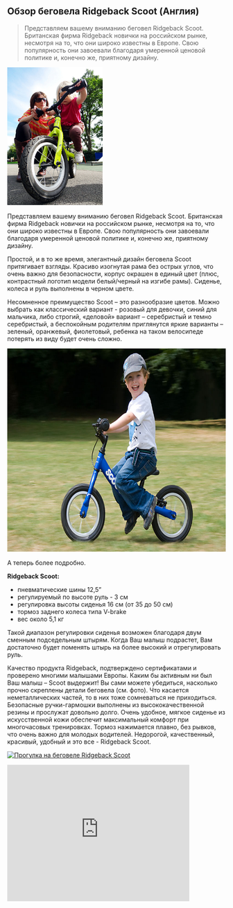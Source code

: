 ## Обзор беговела Ridgeback Scoot (Англия) ##


>Представляем вашему вниманию беговел Ridgeback Scoot. Британская фирма Ridgeback новички на российском рынке, несмотря на то, что они широко известны в Европе. Свою популярность они завоевали благодаря умеренной ценовой политике и, конечно же, приятному дизайну.

<img src="images/Scoot_green_01.jpg" alt="" width="220" height="318" />

Представляем вашему вниманию беговел Ridgeback Scoot. Британская фирма Ridgeback новички на российском рынке, несмотря на то, что они широко известны в Европе. Свою популярность они завоевали благодаря умеренной ценовой политике и, конечно же, приятному дизайну.

Простой, и в то же время, элегантный дизайн беговела Scoot притягивает взгляды. Красиво изогнутая рама без острых углов, что очень важно для безопасности, корпус окрашен в единый цвет (плюс, контрастный логотип модели белый/черный на изгибе рамы). Сиденье, колеса и руль выполнены в черном цвете.

Несомненное преимущество Scoot – это разнообразие цветов. Можно выбрать как классический вариант - розовый для девочки, синий для мальчика, либо строгий, «деловой» вариант – серебристый и темно серебристый, а беспокойным родителям приглянутся яркие варианты – зеленый, оранжевый, фиолетовый, ребенка на таком велосипеде потерять из виду будет очень сложно.

<img src="images/Scoot_blue_1.jpg" alt="" width="700" height="469" />

А теперь более подробно.

**Ridgeback Scoot:**

* пневматические шины 12,5”
* регулируемый по высоте руль - 3 см
* регулировка высоты сиденья 16 см (от 35 до 50 см)
* тормоз заднего колеса типа V-brake
* вес около 5,1 кг

Такой диапазон регулировки сиденья возможен благодаря двум сменным подседельным штырям. Когда Ваш малыш подрастет, Вам достаточно будет поменять штырь на более высокий и отрегулировать руль.

Качество продукта Ridgeback, подтверждено сертификатами и проверено многими малышами Европы. Каким бы активным ни был Ваш малыш – Scoot выдержит! Вы сами можете убедиться, насколько прочно скреплены детали беговела (см. фото). Что касается неметаллических частей, то в них тоже сомневаться не приходиться. Безопасные ручки-гармошки выполнены из высококачественной резины и прослужат довольно долго. Очень удобное, мягкое сиденье из искусственной кожи обеспечит максимальный комфорт при многочасовых тренировках. Тормоз нажимается плавно, без рывков, что очень важно для молодых водителей.
Недорогой, качественный, красивый, удобный и это все - Ridgeback Scoot.

[![Прогулка на беговеле Ridgeback Scoot](http://img.youtube.com/vi/Vc9UdSC-KmY/0.jpg)](http://www.youtube.com/watch?v=Vc9UdSC-KmY)


<iframe width="420" height="315" src="https://www.youtube.com/embed/Vc9UdSC-KmY" frameborder="0" allowfullscreen></iframe>
